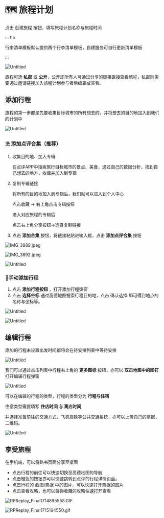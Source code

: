 # 🗺️ 旅程计划

点击 创建旅程 按钮，填写旅程计划名称与旅程时间

::: tip

行李清单模板默认提供两个行李清单模板，自建服务可自行更新清单模板

:::

![Untitled](l-cheng-ji-hua/c9ddece7-ef05-4a17-896f-fc6810d3f36c.png)

旅程可选 **私密** 或 **公开**，公开即所有人可通过分享的链接直接查看旅程，私密则需要通过邀请链接加入旅程计划参与者后编辑或查看。

## 添加行程

旅程的第一步都是先要收集目标城市的所有想去的，并将想去的目的地加入到我们的计划中

![Untitled](l-cheng-ji-hua/Untitled.png)

### ⛱️ 添加点评合集（推荐）

1. 收集目的地、加入专辑
    
    在点评APP中搜索旅行目标城市的景点、美食，通过自己的数据分析，找到自己想去的地方，收藏并加入到专辑
    
2. 复制专辑链接
    
    将所有的目的地加入到专辑后，我们就可以进入到个人中心
    
    点击收藏 → 右上角点击专辑按钮
    
    进入对应旅程的专辑后
    
    点击右上角分享按钮→选择复制链接
    
3. 点击 **添加合集** 按钮，将链接粘贴进输入框，点击 **添加点评合集** 按钮 

![IMG_3889.jpeg](l-cheng-ji-hua/IMG_3889.jpeg)

![IMG_3892.jpeg](l-cheng-ji-hua/IMG_3892.jpeg)

![Untitled](l-cheng-ji-hua/Untitled%201.png)

### 🫰手动添加行程

1. 点击 **添加行程按钮** ，打开添加行程弹窗
2. 点击 **选择坐标** 通过高德地图搜索行程目的地，点击 确认选择 即可得到地点的名称与坐标等。

![Untitled](l-cheng-ji-hua/Untitled%202.png)

![Untitled](l-cheng-ji-hua/Untitled%203.png)

## 编辑行程

添加的行程未设置出发时间都将会在待安排列表中等待安排

![Untitled](l-cheng-ji-hua/Untitled%204.png)

我们可以通过点击列表中行程右上角的 **更多图标** 按钮，亦可以 **双击地图中的图钉** 打开编辑行程弹窗

![Untitled](l-cheng-ji-hua/Untitled%205.png)

可以在编辑的行程的类型，行程的类型分为 **行程与住宿**

住宿类型需要填写 **住店时间 与 离店时间**

并选择准备前往的交通方式，飞机高铁等公共交通系统，亦可以上传自己的票据，二维码。

![Untitled](l-cheng-ji-hua/Untitled.gif)

## 享受旅程

在手机端，可以将路书页面分享至桌面

- 点击行程的前往可以快速切换至高德地图的导航
- 点击橙色的按钮亦可以快速跳转到点评的行程详情页面。
- 点击行程的 截图/票据 中的图片，可以快速打开票据的图片
- 点击查看攻略，也可以将你收藏的攻略快速打开查看

![RPReplay_Final1714895558.GIF](l-cheng-ji-hua/RPReplay_Final1714895558.gif)

![RPReplay_Final1715164550.gif](l-cheng-ji-hua/RPReplay_Final1715164550.gif)